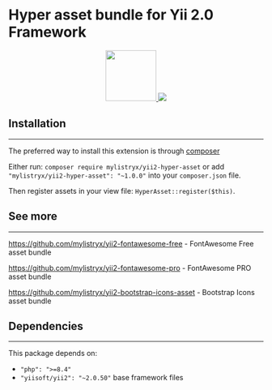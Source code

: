 # Hyper asset bundle for Yii 2.0 Framework #

<p align="center">
    <a href="https://github.com/yiisoft" target="_blank">
        <img src="https://avatars0.githubusercontent.com/u/993323" height="100px">
    </a>
    <a href="https://themes.getbootstrap.com/product/hyper-responsive-admin-dashboard-template/">
    <img src="../demo/public/logo.png">
    </a>
</p>

## Installation
___

The preferred way to install this extension is through [composer ](http://getcomposer.org/download/)

Either run: `composer require mylistryx/yii2-hyper-asset`  or add `"mylistryx/yii2-hyper-asset": "~1.0.0"` into your `composer.json` file. 

Then register assets in your view file: `HyperAsset::register($this)`.

## See more

---

https://github.com/mylistryx/yii2-fontawesome-free - FontAwesome Free asset bundle

https://github.com/mylistryx/yii2-fontawesome-pro - FontAwesome PRO asset bundle

https://github.com/mylistryx/yii2-bootstrap-icons-asset - Bootstrap Icons asset bundle


## Dependencies

---
This package depends on:
- `"php": ">=8.4"`
- `"yiisoft/yii2": "~2.0.50"` base framework files
